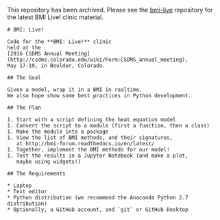 This repository has been archived. Please see the [bmi-live](https://github.com/csdms/bmi-live) repository for the latest BMI Live! clinic material.

```
# BMI: Live!

Code for the **BMI: Live!** clinic
held at the
[2016 CSDMS Annual Meeting](http://csdms.colorado.edu/wiki/Form:CSDMS_annual_meeting),
May 17-19, in Boulder, Colorado.

## The Goal

Given a model, wrap it in a BMI in realtime.
We also hope show some best practices in Python development.

## The Plan

1. Start with a script defining the heat equation model
1. Convert the script to a module (first a function, then a class)
1. Make the module into a package
1. View the list of BMI methods, and their signatures,
   at http://bmi-forum.readthedocs.io/en/latest/
1. Together, implement the BMI methods for our model!
1. Test the results in a Jupyter Notebook (and make a plot,
   maybe using widgets!)

## The Requirements

* Laptop
* Text editor
* Python distribution (we recommend the Anaconda Python 2.7 distribution)
* Optionally, a GitHub account, and `git` or GitHub Desktop
```
